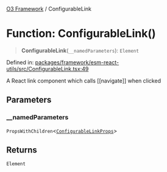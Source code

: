 [O3 Framework](../API.md) / ConfigurableLink

# Function: ConfigurableLink()

> **ConfigurableLink**(`__namedParameters`): `Element`

Defined in: [packages/framework/esm-react-utils/src/ConfigurableLink.tsx:49](https://github.com/openmrs/openmrs-esm-core/blob/main/packages/framework/esm-react-utils/src/ConfigurableLink.tsx#L49)

A React link component which calls [[navigate]] when clicked

## Parameters

### \_\_namedParameters

`PropsWithChildren`\<[`ConfigurableLinkProps`](../interfaces/ConfigurableLinkProps.md)\>

## Returns

`Element`
